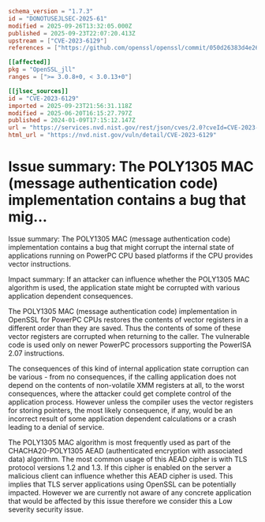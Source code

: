```toml
schema_version = "1.7.3"
id = "DONOTUSEJLSEC-2025-61"
modified = 2025-09-26T13:32:05.000Z
published = 2025-09-23T22:07:20.413Z
upstream = ["CVE-2023-6129"]
references = ["https://github.com/openssl/openssl/commit/050d26383d4e264966fb83428e72d5d48f402d35", "https://github.com/openssl/openssl/commit/5b139f95c9a47a55a0c54100f3837b1eee942b04", "https://github.com/openssl/openssl/commit/f3fc5808fe9ff74042d639839610d03b8fdcc015", "https://www.openssl.org/news/secadv/20240109.txt", "http://www.openwall.com/lists/oss-security/2024/03/11/1", "https://github.com/openssl/openssl/commit/050d26383d4e264966fb83428e72d5d48f402d35", "https://github.com/openssl/openssl/commit/5b139f95c9a47a55a0c54100f3837b1eee942b04", "https://github.com/openssl/openssl/commit/f3fc5808fe9ff74042d639839610d03b8fdcc015", "https://security.netapp.com/advisory/ntap-20240216-0009/", "https://security.netapp.com/advisory/ntap-20240426-0008/", "https://security.netapp.com/advisory/ntap-20240426-0013/", "https://security.netapp.com/advisory/ntap-20240503-0011/", "https://www.openssl.org/news/secadv/20240109.txt"]

[[affected]]
pkg = "OpenSSL_jll"
ranges = [">= 3.0.8+0, < 3.0.13+0"]

[[jlsec_sources]]
id = "CVE-2023-6129"
imported = 2025-09-23T21:56:31.118Z
modified = 2025-06-20T16:15:27.797Z
published = 2024-01-09T17:15:12.147Z
url = "https://services.nvd.nist.gov/rest/json/cves/2.0?cveId=CVE-2023-6129"
html_url = "https://nvd.nist.gov/vuln/detail/CVE-2023-6129"
```

# Issue summary: The POLY1305 MAC (message authentication code) implementation contains a bug that mig...

Issue summary: The POLY1305 MAC (message authentication code) implementation contains a bug that might corrupt the internal state of applications running on PowerPC CPU based platforms if the CPU provides vector instructions.

Impact summary: If an attacker can influence whether the POLY1305 MAC algorithm is used, the application state might be corrupted with various application dependent consequences.

The POLY1305 MAC (message authentication code) implementation in OpenSSL for PowerPC CPUs restores the contents of vector registers in a different order than they are saved. Thus the contents of some of these vector registers are corrupted when returning to the caller. The vulnerable code is used only on newer PowerPC processors supporting the PowerISA 2.07 instructions.

The consequences of this kind of internal application state corruption can be various - from no consequences, if the calling application does not depend on the contents of non-volatile XMM registers at all, to the worst consequences, where the attacker could get complete control of the application process. However unless the compiler uses the vector registers for storing pointers, the most likely consequence, if any, would be an incorrect result of some application dependent calculations or a crash leading to a denial of service.

The POLY1305 MAC algorithm is most frequently used as part of the CHACHA20-POLY1305 AEAD (authenticated encryption with associated data) algorithm. The most common usage of this AEAD cipher is with TLS protocol versions 1.2 and 1.3. If this cipher is enabled on the server a malicious client can influence whether this AEAD cipher is used. This implies that TLS server applications using OpenSSL can be potentially impacted. However we are currently not aware of any concrete application that would be affected by this issue therefore we consider this a Low severity security issue.


